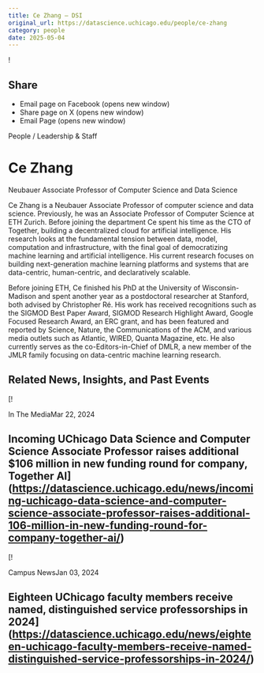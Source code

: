 ```yaml
---
title: Ce Zhang – DSI
original_url: https://datascience.uchicago.edu/people/ce-zhang
category: people
date: 2025-05-04
---
```


<!-- Table-like structure detected -->

!

## Share

* Email page on Facebook (opens new window)
* Share page on X (opens new window)
* Email Page (opens new window)

<!-- Table-like structure detected -->

People / Leadership & Staff

# Ce Zhang

Neubauer Associate Professor of Computer Science and Data Science

Ce Zhang is a Neubauer Associate Professor of computer science and data science. Previously, he was an Associate Professor of Computer Science at ETH Zurich. Before joining the department Ce spent his time as the CTO of Together, building a decentralized cloud for artificial intelligence. His research looks at the fundamental tension between data, model, computation and infrastructure, with the final goal of democratizing machine learning and artificial intelligence. His current research focuses on building next-​generation machine learning platforms and systems that are data-​centric, human-​centric, and declaratively scalable.

Before joining ETH, Ce finished his PhD at the University of Wisconsin-​​Madison and spent another year as a postdoctoral researcher at Stanford, both advised by Christopher Ré. His work has received recognitions such as the SIGMOD Best Paper Award, SIGMOD Research Highlight Award, Google Focused Research Award, an ERC grant, and has been featured and reported by Science, Nature, the Communications of the ACM, and various media outlets such as Atlantic, WIRED, Quanta Magazine, etc. He also currently serves as the co-Editors-in-Chief of DMLR, a new member of the JMLR family focusing on data-centric machine learning research.

## Related News, Insights, and Past Events

<!-- Table-like structure detected -->

[!

In The MediaMar 22, 2024

## Incoming UChicago Data Science and Computer Science Associate Professor raises additional $106 million in new funding round for company, Together AI](https://datascience.uchicago.edu/news/incoming-uchicago-data-science-and-computer-science-associate-professor-raises-additional-106-million-in-new-funding-round-for-company-together-ai/)
[!

Campus NewsJan 03, 2024

## Eighteen UChicago faculty members receive named, distinguished service professorships in 2024](https://datascience.uchicago.edu/news/eighteen-uchicago-faculty-members-receive-named-distinguished-service-professorships-in-2024/)